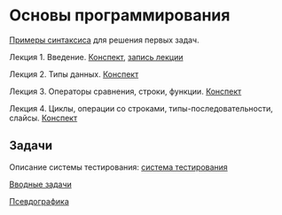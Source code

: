 # Основы программирования

[Примеры синтаксиса](basic_code_examples.md) для решения первых задач.

Лекция 1. Введение. [Конспект](http://nbviewer.jupyter.org/github/iposov/students-site/blob/master/21fall/prog_basics/lecture1.ipynb), [запись лекции](https://studentspburu.sharepoint.com/sites/Python120/Shared%20Documents/General/Recordings/General-20210903_110918-%D0%97%D0%B0%D0%BF%D0%B8%D1%81%D1%8C%20%D1%81%D0%BE%D0%B1%D1%80%D0%B0%D0%BD%D0%B8%D1%8F.mp4?web=1)

Лекция 2. Типы данных. [Конспект](http://nbviewer.jupyter.org/github/iposov/students-site/blob/master/21fall/prog_basics/lecture2.ipynb)

Лекция 3. Операторы сравнения, строки, функции. [Конспект](http://nbviewer.jupyter.org/github/iposov/students-site/blob/master/21fall/prog_basics/lecture3.ipynb)

Лекция 4. Циклы, операции со строками, типы-последовательности, слайсы. [Конспект](http://nbviewer.jupyter.org/github/iposov/students-site/blob/master/21fall/prog_basics/lecture4.ipynb)

## Задачи

Описание системы тестирования: [система тестирования](test-system/test-system.md)

[Вводные задачи](tasks-1-intro.md)

[Псевдографика](tasks-2-pseudographics.md)
